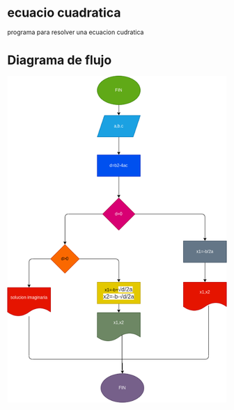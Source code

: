 # ecuacio cuadratica
programa para resolver una ecuacion cudratica

# Diagrama de flujo
![Diagrama de flujo](diagrama.png "Diagrama de flujo")
